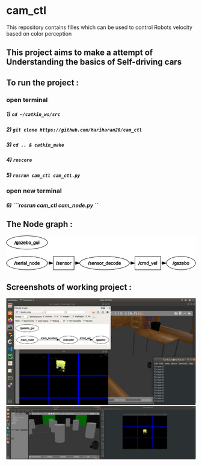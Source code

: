 # cam_ctl

This repository contains filles which can be used to control Robots velocity based on color perception
## This project aims to make a attempt of Understanding the basics of Self-driving cars

 
## To run the project :
### open terminal
##### 1) ```cd ~/catkin_ws/src ```
##### 2) ```git clone https://github.com/hariharan20/cam_ctl```
##### 3) ```cd .. & catkin_make ```
##### 4) ```roscore```
##### 5) ```rosrun cam_ctl cam_ctl.py ```
### open new terminal
##### 6) ```rosrun cam_ctl cam_node.py ``

## The Node graph :
![Image of Node graph](https://github.com/hariharan20/Hand_free_module/blob/main/src/images/rosgraph.png)

## Screenshots of working project :
![Screenshot](https://github.com/hariharan20/cam_ctl/blob/main/images/Screenshot%20from%202021-04-07%2020-39-28.png)
![](https://github.com/hariharan20/cam_ctl/blob/main/images/Screenshot%20from%202021-04-07%2021-48-54.png)
